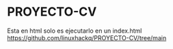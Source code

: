# PROYECTO-CV
Esta en html solo es ejecutarlo en un index.html
https://github.com/linuxhackq/PROYECTO-CV/tree/main
